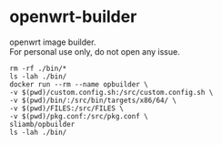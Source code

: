 # openwrt-builder
openwrt image builder.   
For personal use only, do not open any issue.   
```
rm -rf ./bin/*
ls -lah ./bin/
docker run --rm --name opbuilder \
-v $(pwd)/custom.config.sh:/src/custom.config.sh \
-v $(pwd)/bin/:/src/bin/targets/x86/64/ \
-v $(pwd)/FILES:/src/FILES \
-v $(pwd)/pkg.conf:/src/pkg.conf \
sliamb/opbuilder
ls -lah ./bin/
```